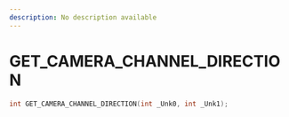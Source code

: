 ```yaml
---
description: No description available 
---
```


# GET_CAMERA_CHANNEL_DIRECTION

```cpp
int GET_CAMERA_CHANNEL_DIRECTION(int _Unk0, int _Unk1);
```